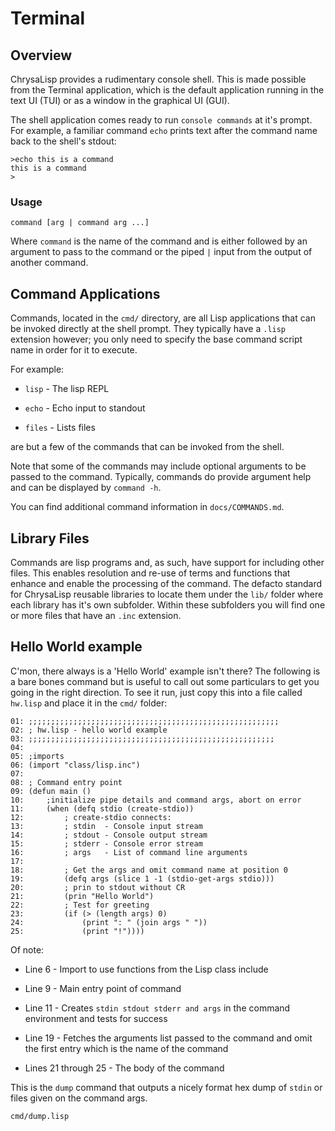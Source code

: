 # Terminal

## Overview

ChrysaLisp provides a rudimentary console shell. This is made possible from the
Terminal application, which is the default application running in the text UI
(TUI) or as a window in the graphical UI (GUI).

The shell application comes ready to run `console commands` at it's prompt. For
example, a familiar command `echo` prints text after the command name back to
the shell's stdout:

```
>echo this is a command
this is a command
>
```

### Usage

```
command [arg | command arg ...]
```

Where `command` is the name of the command and is either followed by an
argument to pass to the command or the piped `|` input from the output of
another command.

## Command Applications

Commands, located in the `cmd/` directory, are all Lisp applications that can
be invoked directly at the shell prompt. They typically have a `.lisp`
extension however; you only need to specify the base command script name in
order for it to execute.

For example:

* `lisp` - The lisp REPL

* `echo` - Echo input to standout

* `files` - Lists files

are but a few of the commands that can be invoked from the shell.

Note that some of the commands may include optional arguments to be passed to
the command. Typically, commands do provide argument help and can be displayed
by `command -h`.

You can find additional command information in `docs/COMMANDS.md`.

## Library Files

Commands are lisp programs and, as such, have support for including other
files. This enables resolution and re-use of terms and functions that enhance
and enable the processing of the command. The defacto standard for ChrysaLisp
reusable libraries to locate them under the `lib/` folder where each library
has it's own subfolder. Within these subfolders you will find one or more files
that have an `.inc` extension.

## Hello World example

C'mon, there always is a 'Hello World' example isn't there? The following is a
bare bones command but is useful to call out some particulars to get you going
in the right direction. To see it run, just copy this into a file called
`hw.lisp` and place it in the `cmd/` folder:

```code
01:	;;;;;;;;;;;;;;;;;;;;;;;;;;;;;;;;;;;;;;;;;;;;;;;;;;;;;;;;
02:	; hw.lisp - hello world example
03:	;;;;;;;;;;;;;;;;;;;;;;;;;;;;;;;;;;;;;;;;;;;;;;;;;;;;;;;
04:
05:	;imports
06:	(import "class/lisp.inc")
07:
08:	; Command entry point
09:	(defun main ()
10: 	;initialize pipe details and command args, abort on error
11:		(when (defq stdio (create-stdio))
12:			; create-stdio connects:
13:			; stdin  - Console input stream
14:			; stdout - Console output stream
15:			; stderr - Console error stream
16:			; args   - List of command line arguments
17:
18:			; Get the args and omit command name at position 0
19:			(defq args (slice 1 -1 (stdio-get-args stdio)))
20:			; prin to stdout without CR
21:			(prin "Hello World")
22:			; Test for greeting
23:			(if (> (length args) 0)
24:				(print ": " (join args " "))
25:				(print "!"))))
```

Of note:

* Line  6 - Import to use functions from the Lisp class include

* Line  9 - Main entry point of command

* Line 11 - Creates `stdin stdout stderr and args` in the command environment and tests for success

* Line 19 - Fetches the arguments list passed to the command and omit the first entry which is the name of the command

* Lines 21 through 25 - The body of the command

This is the `dump` command that outputs a nicely format hex dump of `stdin` or
files given on the command args.

```file
cmd/dump.lisp
```
